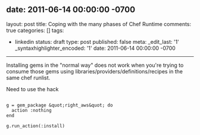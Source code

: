 date: 2011-06-14 00:00:00 -0700
---
layout: post
title: Coping with the many phases of Chef Runtime
comments: true
categories: []
tags:
- linkedin
status: draft
type: post
published: false
meta:
  _edit_last: '1'
  _syntaxhighlighter_encoded: '1'
date: 2011-06-14 00:00:00 -0700
---
Installing gems in the "normal way" does not work when you're trying to consume those gems using libraries/providers/definitions/recipes in the same chef runlist.

Need to use the hack

```

g = gem_package &quot;right_aws&quot; do
  action :nothing
end

g.run_action(:install)

```

